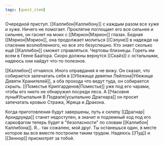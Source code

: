 ```yaml
---
tags: [quest_item]
---
```


Очередной приступ. [[Каллибон|Каллибону]] с каждым разом все хуже и хуже. Ничего не помогает. Проклятие поглощает его все сильнее и сильнее, он гаснет на моих с [[Мэрион|Мэрион]] глазах. Бедная [[Мэрион|Мэрион]], она продолжает молиться [[Сэлуне]] в надежде на спасение возлюбленного, но все это безуспешно. Кто знает сколько ещё [[Каллибон]] сможет справляться. Чертовы близнецы. Гореть им всем в Геене Баатора. Скоро должны вернутся [[Скайз]] с остальными, надеюсь они найдут что-то полезное.

[[Каллибон]] отчаялся. Иного оправдания я не вижу. Он сказал, что собирается запечатать себя в [[Убежище девятки Лейлона|Убежище Девяти Хранителей]], а оба прохода что ведут туда, он собирается скрыть. [[Поместье Крипгарденов|Поместье]] уже под его чарами, чтобы его никто не обнаружил посреди леса. А [[Часовня луны#Усыпальня В Подвале|усыпальню Драгнара]] он просит запечатать кровью Стража, Жреца и Дракона.

Когда приготовления будут завершены, путь к склепу [[Драгнар|Архидруида]] станет недоступен, а значит и подземный ход под его саркофагом теперь будет в "безопасности" по словам [[Каллибон|Каллибона]]. Я… так сожалею, мой друг. Ты останешься один, в месте которое вы все вместе построили таким трудом. Надеюсь [[Пуд]] и [[Зеннор]] присмотрят за тобой.
